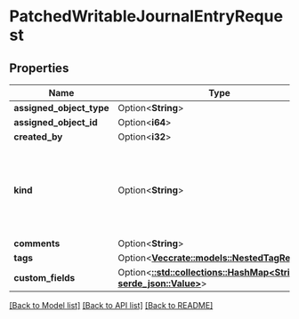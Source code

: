 # PatchedWritableJournalEntryRequest

## Properties

Name | Type | Description | Notes
------------ | ------------- | ------------- | -------------
**assigned_object_type** | Option<**String**> |  | [optional]
**assigned_object_id** | Option<**i64**> |  | [optional]
**created_by** | Option<**i32**> |  | [optional]
**kind** | Option<**String**> | * `info` - Info * `success` - Success * `warning` - Warning * `danger` - Danger | [optional]
**comments** | Option<**String**> |  | [optional]
**tags** | Option<[**Vec<crate::models::NestedTagRequest>**](NestedTagRequest.md)> |  | [optional]
**custom_fields** | Option<[**::std::collections::HashMap<String, serde_json::Value>**](serde_json::Value.md)> |  | [optional]

[[Back to Model list]](../README.md#documentation-for-models) [[Back to API list]](../README.md#documentation-for-api-endpoints) [[Back to README]](../README.md)


